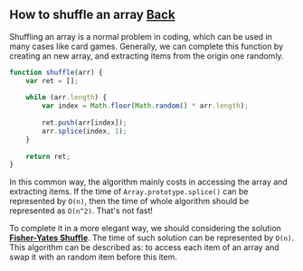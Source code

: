 ## How to shuffle an array [Back](./../underscore.md)

Shuffling an array is a normal problem in coding, which can be used in many cases like card games. Generally, we can complete this function by creating an new array, and extracting items from the origin one randomly.

```js
function shuffle(arr) {
    var ret = [];
    
    while (arr.length) {
        var index = Math.floor(Math.random() * arr.length);
        
        ret.push(arr[index]);
        arr.splice(index, 1);
    }
    
    return ret;
}
```

In this common way, the algorithm mainly costs in accessing the array and extracting items. If the time of `Array.prototype.splice()` can be represented by `O(n)`, then the time of whole algorithm should be represented as `O(n^2)`. That's not fast!

To complete it in a more elegant way, we should considering the solution [**Fisher-Yates Shuffle**](https://en.wikipedia.org/wiki/Fisher%E2%80%93Yates_shuffle). The time of such solution can be represented by `O(n)`. This algorithm can be described as: to access each item of an array and swap it with an random item before this item.
